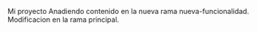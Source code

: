 Mi proyecto
Anadiendo contenido en la nueva rama nueva-funcionalidad.
Modificacion en la rama principal.
